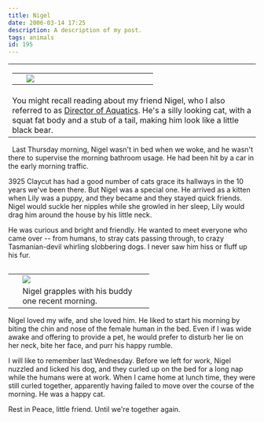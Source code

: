 ```yaml
---
title: Nigel
date: 2006-03-14 17:25
description: A description of my post.
tags: animals
id: 195
---
```

<table><tr><td><table cellpadding="2" align="center"><tr><td width="5" rowspan="2"><spacer type="block" width="5" height="1"></spacer></td><td width="250" ><img src="/img/nigel1.jpg"/></td></tr></table></td></tr>

<tr><td>You might recall reading about my friend Nigel, who I also referred to as <a href="http://theskinnyonbenny.com/blog2/archives/172">Director of Aquatics</a>.  He's a silly looking cat, with a squat fat body and a stub of a tail, making him look like a little black bear.</td></tr></table><span class="spanEndPreview">&nbsp;</span>
Last Thursday morning, Nigel wasn't in bed when we woke, and he wasn't there to supervise the morning bathroom usage.  He had been hit by a car in the early morning traffic.

3925 Claycut has had a good number of cats grace its hallways in the 10 years we've been there.  But Nigel was a special one.  He arrived as a kitten when Lily was a puppy, and they became and they stayed quick friends.  Nigel would suckle her nipples while she growled in her sleep, Lily would drag him around the house by his little neck.

He was curious and bright and friendly.  He wanted to meet everyone who came over -- from humans, to stray cats passing through, to crazy Tasmanian-devil whirling slobbering dogs.  I never saw him hiss or fluff up his fur.

<table cellpadding="2" align="right"><tr><td width="5" rowspan="2"><spacer type="block" width="5" height="1"></spacer></td><td width="250" ><img src="/img/nigel_lily.jpg"/></td></tr><tr><td class="caption" width="250">Nigel grapples with his buddy one recent morning.</td></tr></table>

Nigel loved my wife, and she loved him.  He liked to start his morning by biting the chin and nose of the female human in the bed.  Even if I was wide awake and offering to provide a pet, he would prefer to disturb her lie on her neck, bite her face, and purr his happy rumble.

I will like to remember last Wednesday.  Before we left for work, Nigel nuzzled and licked his dog, and they curled up on the bed for a long nap while the humans were at work.  When I came home at lunch time, they were still curled together, apparently having failed to move over the course of the morning.  He was a happy cat.

Rest in Peace, little friend.  Until we're together again.